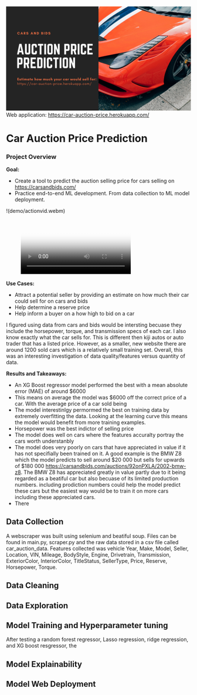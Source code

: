 ![IMG](demo/banner.png)
Web application: https://car-auction-price.herokuapp.com/

# Car Auction Price Prediction

### Project Overview 

**Goal:**
* Create a tool to predict the auction selling price for cars selling on https://carsandbids.com/
* Practice end-to-end ML development. From data collection to ML model deployment.

!<IMG>(demo/actionvid.webm)

<figure class="video_container">
  <video controls="true" allowfullscreen="true" poster="path/to/poster_image.png">
    <source src="demo/actionvid.webm" type="video/webm">
  </video>
</figure>


**Use Cases:**
* Attract a potential seller by providing an estimate on how much their car could sell for on cars and bids
* Help determine a reserve price
* Help inform a buyer on a how high to bid on a car

I figured using data from cars and bids would be intersting becuase they include the horsepower, torque, and transmission specs of each car. I also know exactly what the car sells for. This is different then kiji autos or auto trader that has a listed price. However, as a smaller, new website there are around 1200 sold cars which is a relatively small training set. Overall, this was an interesting investigation of data quality/features versus quantity of data. 

**Results and Takeaways:** 
* An XG Boost regressor model performed the best with a mean absolute error (MAE) of around $6000
* This means on average the model was $6000 off the correct price of a car. With the average price of a car sold being 
* The model interestinlgy permormed the best on training data by extremely overfitting the data. Looking at the learning curve this means the model would benefit from more training examples.
* Horsepower was the best indictor of selling price
* The model does well on cars where the features accuralty portray the cars worth understanbly
* The model does very poorly on cars that have appreciated in value if it has not specifially been trained on it. A good example is the BMW Z8 which the model predicts to sell around $20 000 but sells for upwards of $180 000 https://carsandbids.com/auctions/92onPXLA/2002-bmw-z8. The BMW Z8 has appreciated greatly in value partly due to it being regarded as a beatiful car but also becuase of its limited production numbers. 
including prodiction numbers could help the model predict these cars but the easiest way would be to train it on more cars including these appreciated cars.
* There 

## Data Collection 

A webscraper was built using selenium and beatiful soup. Files can be found in main.py, scraper.py and the raw data stored in a csv file called car_auction_data. Features collected was vehicle Year,	Make,	Model,	Seller,	Location,	VIN,	Mileage,	BodyStyle,	Engine,	Drivetrain,	Transmission,	ExteriorColor,	InteriorColor,	TitleStatus,	SellerType,	Price,	Reserve,	Horsepower,	Torque.


## Data Cleaning
## Data Exploration 
## Model Training and Hyperparameter tuning
After testing a random forest regressor, Lasso regression, ridge regression, and XG boost resgressor, the  
## Model Explainability
## Model Web Deployment



